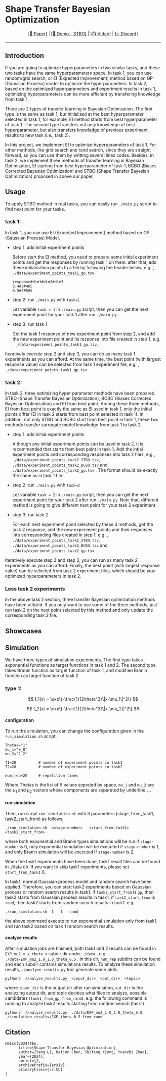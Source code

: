 # Shape Transfer Bayesian Optimization

<p align="center"><a href="https://arxiv.org/pdf/2305.13304.pdf">[📄 Paper]</a> | <a href="https://www.aiwaves.org/recurrentgpt">[🤗 Demo - STBO]</a> |  <a href="https://www.youtube.com/watch?v=rMnw3ljCibc">[📺 Video]</a> | <a href="https://discord.gg/aNznfrYPeR">[🔥 Discord]</a> </p>
<hr>

## Introduction

If you are going to optimize hyperparameters in two similar tasks, and these two tasks have the same hyperparameters space. In task 1, you can use random/grid search, or EI (Expected Improvement) method based on GP (Gaussian Process) model to optimize the hyperparameters. In task 2, based on the optimized hyperparameters and experiment results in task 1, optimizing hyperparameters can be more efficient by transfering knowledge from task 1.

There are 2 types of transfer learning in Bayesian Optimization. The first type is the same as task 1, but initialized at the best hyperparameter selected in task 1, for example, EI method starts from best hyperparameter of task 1. The second type transfers not only knowledge of best hyperparameter, but also transfers knowledge of previous experiment results to new task (i.e., task 2).

In this project, we implement EI to optimize hyperparameters of task 1. For other methods, like grid search and rand search, since they are straight forward, so you can use them by writting several lines codes. Besides, in task 2, we implement three methods of transfer learning in Bayesian Optimizaton, EI starting from best hyperparameter of task 1, BCBO (Biases Corrected Bayesian Optimization) and STBO (Shape Transfer Bayesian Optimization) proposed in above our paper.

## Usage

To apply STBO method in real tasks, you can easily run `./main.py` script to find next point for your tasks.

### task 1:

In task 1, you can use EI (Expected Improvement) method based on GP (Gaussian Process) Model,

* step 1: add initial experiment points

  Before start the EI method, you need to prepare some initial experiment points and get the responses by running task 1 on them. after that, add these initialization points to a file by following the header below, e.g. , `./data/experiment_points_task1_gp.tsv`.

  ```
  response#dim1#dim2#dim3
  0.4#3#4#5
  0.5#4#5#6
  ```
* step 2: run `./main.py` with `task=1`

  Let variable `task = 1` in `./main.py` script, then you can get the next experiment point for your task 1 after run `./main.py` .
* step 3: run task 1

  Get the task 1 response of new experiment point from step 2, and add the new experiment point and its response into file created in step 1, e.g. , `./data/experiment_points_task1_gp.tsv`.

Iteratively execute step 2 and step 3, you can do as many task 1 experiments as you can afford. At the same time, the best point (with largest response value) can be selected from task 1 experiment file, e.g. , `./data/experiment_points_task1_gp.tsv`.

### task 2:

In task 2, three optimizing hyper parameter methods have been prepared, STBO (Shape Transfer Bayesian Optimization), BCBO (Biases  Corrected Bayesian Optimization) and EI from best point. Among these three methods, EI from best point is exactly the same as EI used in task 1, only the initial points differ (EI in task 2 starts from best point selected in task 1). In addition, not only STBO and BCBO start from best point in task 1, these two methods transfer surrogate model knowledge from task 1 to task 2.

* step 1: add initial experiment points

  Although any initial experiment points can be used in task 2, it is recommended that starts from best point in task 1. Add the intial experiment points and corresponding responses into task 2 files, e.g., `./data/experiment_points_task2_STBO.tsv`, `./data/experiment_points_task2_BCBO.tsv` and `./data/experiment_points_task2_gp.tsv` . The format should be exactly the same as in task 1 file.
* step 2: run `./main.py` with `task=2`

  Let variable `task = 2` in `./main.py` script, then you can get the next experiment point for your task 2 after run `./main.py`. Note that, different method is going to give different next point for your task 2 experiment.
* step 3: run task 2

  For each next experiment point selected by these 3 methods, get the task 2 response, add the new experiment points and their responses into corresponding files created in step 1, e.g. , `./data/experiment_points_task2_STBO.tsv`, `./data/experiment_points_task2_BCBO.tsv` and `./data/experiment_points_task2_gp.tsv` .

Iteratively execute step 2 and step 3, you can run as many task 2 experiments as you can afford. Finally, the best point (with largest response value) can be selected from task 2 experiment files, which should be your optimized hyperparameters in task 2.

### Less task 2 experiments

In the above task 2 section, three transfer Bayesian optimization methods have been utilized. If you only want to use some of the three methods, just run task 2 on the next point selected by this method and only update the corresponding task 2 file.



## Showcases 


## Simulation

We have three types of simulation experiments. The first type takes exponential functions as target functions in task 1 and 2. The second type takes Branin function as target function of task 1, and modified Branin function as target function of task 2.

### type 1:

$$
f_1(x) = \exp\{-\frac{1}{2\theta^2}\|x-\mu_1\|^2\}
$$

$$
f_2(x) = \exp\{-\frac{1}{2\theta^2}\|x-\mu_2\|^2\}
$$

#### configuration

To run the simulation, you can change the configuration given in the ``run_simulation.sh`` script.

```
Thetas="1"  
mu_1="0_0"
mu_2="2_2"

T1=20          # number of experiment points in task1 
T2=20          # number of experiment points in task2

num_rep=20     # repetition times 
```

Where Thetas is the list of $\theta$ values seprated by space, `mu_1` and `mu_2` are the $\mu_1$ and $\mu_2$ vectors whose components are separated by underline _ .

#### run simulation

Then, run script `run_simulation.sh` with 3 parameters (stage, from_task1, task2_start_from) as follows,

```
./run_simulation.sh  <stage-number>   <start_from_task1>   <task2_start_from>
```

where both exponential and Branin types simulations will be run if `stage-number` is 0, only exponential simulation will be executed if `stage-number` is 1, and only Branin simulation will be executed if `stage-number` is 2.

When the task1 experiments have been done,  task1 result files can be found in ./data dir. If you want to skip task1 experiments, please set `start_from_task1` 0.

In task1, normal Gaussian process model and random search have been applied. Therefore, you can start task2 experiments based on Gaussian process or random search results in task1. If `task2_start_from` is `gp`, then task2 starts from Gaussian process results in task1; if `task2_start_from` is `rand`, then task2 starts from random search results in task1. e.g.

```
./run_simulation.sh  1   1   rand
```

the above command execute to run exponential simulation only from task1, and run task2 based on  task 1 random search results.

#### analyze results

After simulation jobs are finished, both task1 and 2 results can be found in `EXP_mu2_x_x_theta_x` subdir dir under `./data` , e.g. `./data/EXP_mu2_1.0_1.0_theta_0.5` . In this dir, `num_rep` subdirs can be found and each subdir contains simulations results. To analyze these simulation results, `./analyze_results.py` tool generate some plots.

```
python3 ./analyze_results.py  <input_dir>  <out_dir>  <topic>
```

where `input_dir` is the output dir after run simulation, `out_dir` is the analyzing output dir, and topic decides what files to analyze, possible candidates (`task1`,  `from_gp`, `from_rand`). e.g. the following command is running to analyze task2 results starting from random search (task1).

```
python3 ./analyze_results.py  ./data/EXP_mu2_1.0_1.0_theta_0.5 ./simulation_results/EXP_theta_0.5 from_rand
```

## Citation

```angular2
@misc{2024stbo,
      title={Shape Transfer Bayesian Optimization}, 
      author={Yang Li, Daijun Chen, Shifeng Xiong, Yuanzhi Zhao},
      year={2024},
      eprint={},
      archivePrefix={arXiv},
      primaryClass={cs.CL}
}
```
